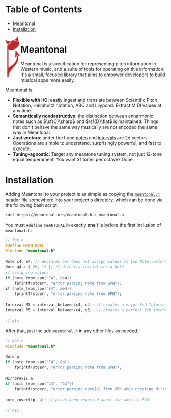 # Table of Contents

- [Meantonal](#meantonal)
- [Installation](#installation)

<img align="left" src="/logo.svg" width="48">
  
# Meantonal

Meantonal is a specification for representing pitch information in Western music, and a suite of tools for operating on this information. It's a small, focused library that aims to empower developers to build musical apps more easily.

Meantonal is:
- **Flexible with I/O**: easily ingest and translate between Scientific Pitch Notation, Helmholtz notation, ABC and Lilypond. Extract MIDI values at any time.
- **Semantically nondestructive**: the distinction between enharmonic notes such as $\sf{C}\sharp$ and $\sf{D}\flat$ is maintained. Things that don't behave the same way musically are not encoded the same way in Meantonal.
- **Just vectors**: under the hood [notes](https://meantonal.org/learn/notes/) and [intervals](https://meantonal.org/learn/intervals/) are 2d vectors. Operations are simple to understand, surprisingly powerful, and fast to execute.
- **Tuning-agnostic**: Target any meantone tuning system, not just 12-tone equal temperament. You want 31 tones per octave? Done.

# Installation

Adding Meantonal to your project is as simple as copying the [`meantonal.h`](https://raw.githubusercontent.com/meantonal/meantonal/refs/heads/master/meantonal.h) header file somewhere into your project's directory, which can be done via the following bash script:

```bash
curl https://meantonal.org/meantonal.h > meantonal.h
```

You must `#define MEANTONAL` in exactly **one** file before the first inclusion of `meantonal.h`:

```c
// foo.c
#define MEANTONAL
#include "meantonal.h"

Note c4, e4; // declares but does not assign values to two Note vectors
Note g4 = { 28, 11 }; // directly initialises a Note
// assigning values
if (note_from_spn("C4", &c4))
    fprintf(stderr, "error parsing note from SPN");
if (note_from_spn("E4", &e4))
    fprintf(stderr, "error parsing note from SPN");

Interval M3 = interval_between(c4, e4); // creates a major 3rd Interval vector
Interval P5 = interval_between(c4, g5); // creates a perfect 5th interval vector

// etc.
```

After that, just include `meantonal.h` in any other files as needed.

```c
// bar.c
#include "meantonal.h"

Note p;
if (note_from_spn("E4", &p))
    fprintf(stderr, "error parsing note from SPN");

MirrorAxis a;
if (axis_from_spn("C4", "G4"))
    fprintf(stderr, "error parsing note(s) from SPN when creating MirrorAxis");

note_invert(p, a); // p has been inverted about the axis to Eb4

// etc.
```
